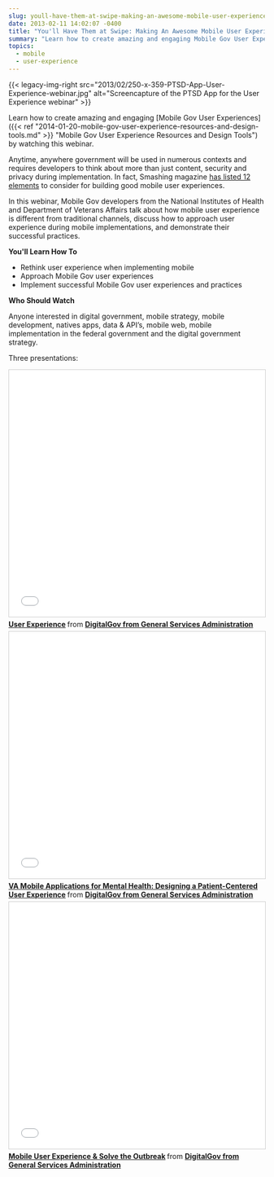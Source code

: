 ```yaml
---
slug: youll-have-them-at-swipe-making-an-awesome-mobile-user-experience-webinar
date: 2013-02-11 14:02:07 -0400
title: "You'll Have Them at Swipe: Making An Awesome Mobile User Experience Webinar"
summary: "Learn how to create amazing and engaging Mobile Gov User Experiences by watching this webinar. Anytime, anywhere government will be used in numerous contexts and requires developers to think about more than just content, security and privacy during implementation."
topics:
  - mobile
  - user-experience
---
```


{{< legacy-img-right src="2013/02/250-x-359-PTSD-App-User-Experience-webinar.jpg" alt="Screencapture of the PTSD App for the User Experience webinar" >}}

Learn how to create amazing and engaging [Mobile Gov User Experiences]({{< ref "2014-01-20-mobile-gov-user-experience-resources-and-design-tools.md" >}} "Mobile Gov User Experience Resources and Design Tools") by watching this webinar.

Anytime, anywhere government will be used in numerous contexts and requires developers to think about more than just content, security and privacy during implementation. In fact, Smashing magazine [has listed 12 elements](http://mobile.smashingmagazine.com/2012/07/12/elements-mobile-user-experience/) to consider for building good mobile user experiences.

In this webinar, Mobile Gov developers from the National Institutes of Health and Department of Veterans Affairs talk about how mobile user experience is different from traditional channels, discuss how to approach user experience during mobile implementations, and demonstrate their successful practices.

**You'll Learn How To**

* Rethink user experience when implementing mobile
* Approach Mobile Gov user experiences
* Implement successful Mobile Gov user experiences and practices

**Who Should Watch**

Anyone interested in digital government, mobile strategy, mobile development, natives apps, data & API’s, mobile web, mobile implementation in the federal government and the digital government strategy.

Three presentations:

<iframe title="User Experience SlideShare" src="//www.slideshare.net/slideshow/embed_code/key/iV2wVHqZzvhn4R" width="595" height="485" frameborder="0" marginwidth="0" marginheight="0" scrolling="no" style="border:1px solid #CCC; border-width:1px; margin-bottom:5px; max-width: 100%;" allowfullscreen> </iframe> <div style="margin-bottom:5px"> <strong> <a href="//www.slideshare.net/DigitalGov/user-experiencedavidhale" target="_blank" alt="Slides: User experience with David Hale">User Experience</a> </strong> from <strong><a href="https://www.slideshare.net/DigitalGov" target="_blank">DigitalGov from General Services Administration</a></strong> </div>

<iframe title="VA Mobile Applications for Mental Health: Designing a Patient-Centered User Experience SlideShare" src="//www.slideshare.net/slideshow/embed_code/key/6OHLMVQm0FyOcA" width="595" height="485" frameborder="0" marginwidth="0" marginheight="0" scrolling="no" style="border:1px solid #CCC; border-width:1px; margin-bottom:5px; max-width: 100%;" allowfullscreen> </iframe> <div style="margin-bottom:5px"> <strong> <a href="//www.slideshare.net/DigitalGov/va-applicationsformentalhealth" target="_blank" alt="Slides: Designing a Patient-Centered User Experience">VA Mobile Applications for Mental Health: Designing a Patient-Centered User Experience</a> </strong> from <strong><a href="https://www.slideshare.net/DigitalGov" target="_blank">DigitalGov from General Services Administration</a></strong> </div>

<iframe title="Mobile User Experience &amp; Solve the Outbreak SlideShare" src="//www.slideshare.net/slideshow/embed_code/key/2HpcTuhtgSzV7C" width="595" height="485" frameborder="0" marginwidth="0" marginheight="0" scrolling="no" style="border:1px solid #CCC; border-width:1px; margin-bottom:5px; max-width: 100%;" allowfullscreen> </iframe> <div style="margin-bottom:5px"> <strong> <a href="//www.slideshare.net/DigitalGov/mobile-userexperiencesolveoutbreak" target="_blank">Mobile User Experience &amp; Solve the Outbreak</a> </strong> from <strong><a href="https://www.slideshare.net/DigitalGov" target="_blank">DigitalGov from General Services Administration</a></strong> </div>
